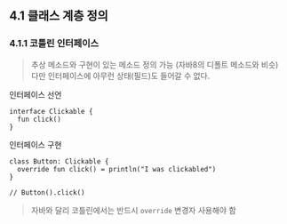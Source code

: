 ## 4.1 클래스 계층 정의
### 4.1.1 코틀린 인터페이스

>추상 메소드와 구현이 있는 메소드 정의 가능 (자바8의 디폴트 메소드와 비슷)  
다만 인터페이스에 아무런 상태(필드)도 들어갈 수 없다.

인터페이스 선언
```
interface Clickable {
  fun click()
}
```

인터페이스 구현
```
class Button: Clickable {
  override fun click() = println("I was clickabled")
}

// Button().click()
```

>자바와 달리 코틀린에서는 반드시 `override` 변경자 사용해야 함

